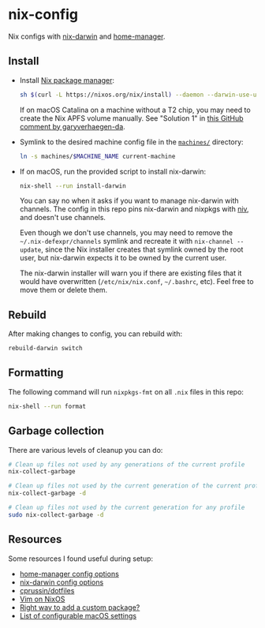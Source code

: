 # nix-config

Nix configs with [nix-darwin] and [home-manager].

## Install

* Install [Nix package manager](https://nixos.org/download.html):

    ```sh
    sh $(curl -L https://nixos.org/nix/install) --daemon --darwin-use-unencrypted-nix-store-volume
    ```

  If on macOS Catalina on a machine without a T2 chip, you may need to create
  the Nix APFS volume manually.  See "Solution 1" in [this GitHub comment by
  garyverhaegen-da](https://github.com/NixOS/nix/issues/2925).

* Symlink to the desired machine config file in the [`machines/`](./machines/) directory:

    ```sh
    ln -s machines/$MACHINE_NAME current-machine
    ```

* If on macOS, run the provided script to install nix-darwin:

    ```sh
    nix-shell --run install-darwin
    ```

  You can say no when it asks if you want to manage nix-darwin with channels.
  The config in this repo pins nix-darwin and nixpkgs with
  [niv](https://github.com/nmattia/niv/), and doesn't use channels.

  Even though we don't use channels, you may need to remove the
  `~/.nix-defexpr/channels` symlink and recreate it with `nix-channel --update`,
  since the Nix installer creates that symlink owned by the root user, but
  nix-darwin expects it to be owned by the current user.

  The nix-darwin installer will warn you if there are existing files that it
  would have overwritten (`/etc/nix/nix.conf`, `~/.bashrc`, etc). Feel free to
  move them or delete them.

## Rebuild

After making changes to config, you can rebuild with:

```sh
rebuild-darwin switch
```

## Formatting

The following command will run `nixpkgs-fmt` on all `.nix` files in this repo:

```sh
nix-shell --run format
```

## Garbage collection

There are various levels of cleanup you can do:

```sh
# Clean up files not used by any generations of the current profile
nix-collect-garbage

# Clean up files not used by the current generation of the current profile
nix-collect-garbage -d

# Clean up files not used by the current generation for any profile
sudo nix-collect-garbage -d
```

## Resources

Some resources I found useful during setup:

* [home-manager config options](https://rycee.gitlab.io/home-manager/options.html)
* [nix-darwin config options](https://lnl7.github.io/nix-darwin/manual/index.html#sec-options)
* [cprussin/dotfiles](https://github.com/cprussin/dotfiles)
* [Vim on NixOS](http://ivanbrennan.nyc/2018-05-09/vim-on-nixos)
* [Right way to add a custom package?](https://github.com/LnL7/nix-darwin/issues/16#issuecomment-284262711)
* [List of configurable macOS settings](https://github.com/mathiasbynens/dotfiles/blob/master/.macos)

[nix-darwin]: https://github.com/LnL7/nix-darwin
[home-manager]: https://github.com/rycee/home-manager

